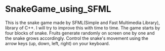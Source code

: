 # SnakeGame_using_SFML
This is the snake game made by SFML(Simple and Fast Multimedia Library), library of C++. I will try to improve this with time to time. 
The game starts by four blocks of snake. Fruits generate randomly on screen one by one and the snake grows accordingly.
Control the snake's movement using the arrow keys (up, down, left, right) on your keyboard. 

